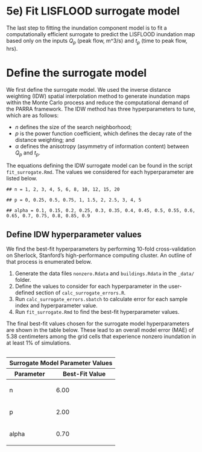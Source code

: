 # 5e) Fit LISFLOOD surrogate model

The last step to fitting the inundation component model is to fit a
computationally efficient surrogate to predict the LISFLOOD inundation
map based only on the inputs *Q*<sub>*p*</sub> (peak flow, m^3/s) and
*t*<sub>*p*</sub> (time to peak flow, hrs).

# Define the surrogate model

<!-- We have chosen to use the inverse distance weighted (IDW) spatial interpolation method.  -->

We first define the surrogate model. We used the inverse distance
weighting (IDW) spatial interpolation method to generate inundation maps
within the Monte Carlo process and reduce the computational demand of
the PARRA framework. The IDW method has three hyperparameters to tune,
which are as follows:

-   *n* defines the size of the search neighborhood;
-   *p* is the power function coefficient, which defines the decay rate
    of the distance weighting; and
-   *α* defines the anisotropy (asymmetry of information content)
    between *Q*<sub>*p*</sub> and *t*<sub>*p*</sub>.

The equations defining the IDW surrogate model can be found in the
script `fit_surrogate.Rmd`. The values we considered for each
hyperparameter are listed below.

    ## n = 1, 2, 3, 4, 5, 6, 8, 10, 12, 15, 20

    ## p = 0, 0.25, 0.5, 0.75, 1, 1.5, 2, 2.5, 3, 4, 5

    ## alpha = 0.1, 0.15, 0.2, 0.25, 0.3, 0.35, 0.4, 0.45, 0.5, 0.55, 0.6, 0.65, 0.7, 0.75, 0.8, 0.85, 0.9

## Define IDW hyperparameter values

We find the best-fit hyperparameters by performing 10-fold
cross-validation on Sherlock, Stanford’s high-performance computing
cluster. An outline of that process is enumerated below.

1.  Generate the data files `nonzero.Rdata` and `buildings.Rdata` in the
    `_data/` folder.
2.  Define the values to consider for each hyperparameter in the
    user-defined section of `calc_surrogate_errors.R`.
3.  Run `calc_surrogate_errors.sbatch` to calculate error for each
    sample index and hyperparameter value.
4.  Run `fit_surrogate.Rmd` to find the best-fit hyperparameter values.

The final best-fit values chosen for the surrogate model hyperparameters
are shown in the table below. These lead to an overall model error (MAE)
of 5.38 centimeters among the grid cells that experience nonzero
inundation in at least 1% of simulations.

<div id="xzjenwebid" style="overflow-x:auto;overflow-y:auto;width:auto;height:auto;">
<style>html {
  font-family: -apple-system, BlinkMacSystemFont, 'Segoe UI', Roboto, Oxygen, Ubuntu, Cantarell, 'Helvetica Neue', 'Fira Sans', 'Droid Sans', Arial, sans-serif;
}

#xzjenwebid .gt_table {
  display: table;
  border-collapse: collapse;
  margin-left: auto;
  margin-right: auto;
  color: #333333;
  font-size: 16px;
  font-weight: normal;
  font-style: normal;
  background-color: #FFFFFF;
  width: auto;
  border-top-style: solid;
  border-top-width: 2px;
  border-top-color: #A8A8A8;
  border-right-style: none;
  border-right-width: 2px;
  border-right-color: #D3D3D3;
  border-bottom-style: solid;
  border-bottom-width: 2px;
  border-bottom-color: #A8A8A8;
  border-left-style: none;
  border-left-width: 2px;
  border-left-color: #D3D3D3;
}

#xzjenwebid .gt_heading {
  background-color: #d9d9d9;
  text-align: center;
  border-bottom-color: #FFFFFF;
  border-left-style: none;
  border-left-width: 1px;
  border-left-color: #D3D3D3;
  border-right-style: none;
  border-right-width: 1px;
  border-right-color: #D3D3D3;
}

#xzjenwebid .gt_title {
  color: #333333;
  font-size: 125%;
  font-weight: initial;
  padding-top: 4px;
  padding-bottom: 4px;
  border-bottom-color: #FFFFFF;
  border-bottom-width: 0;
}

#xzjenwebid .gt_subtitle {
  color: #333333;
  font-size: 85%;
  font-weight: initial;
  padding-top: 0;
  padding-bottom: 4px;
  border-top-color: #FFFFFF;
  border-top-width: 0;
}

#xzjenwebid .gt_bottom_border {
  border-bottom-style: solid;
  border-bottom-width: 2px;
  border-bottom-color: #D3D3D3;
}

#xzjenwebid .gt_col_headings {
  border-top-style: solid;
  border-top-width: 2px;
  border-top-color: #D3D3D3;
  border-bottom-style: solid;
  border-bottom-width: 2px;
  border-bottom-color: #D3D3D3;
  border-left-style: none;
  border-left-width: 1px;
  border-left-color: #D3D3D3;
  border-right-style: none;
  border-right-width: 1px;
  border-right-color: #D3D3D3;
}

#xzjenwebid .gt_col_heading {
  color: #333333;
  background-color: #f2f2f2;
  font-size: 100%;
  font-weight: normal;
  text-transform: inherit;
  border-left-style: none;
  border-left-width: 1px;
  border-left-color: #D3D3D3;
  border-right-style: none;
  border-right-width: 1px;
  border-right-color: #D3D3D3;
  vertical-align: bottom;
  padding-top: 5px;
  padding-bottom: 6px;
  padding-left: 5px;
  padding-right: 5px;
  overflow-x: hidden;
}

#xzjenwebid .gt_column_spanner_outer {
  color: #333333;
  background-color: #f2f2f2;
  font-size: 100%;
  font-weight: normal;
  text-transform: inherit;
  padding-top: 0;
  padding-bottom: 0;
  padding-left: 4px;
  padding-right: 4px;
}

#xzjenwebid .gt_column_spanner_outer:first-child {
  padding-left: 0;
}

#xzjenwebid .gt_column_spanner_outer:last-child {
  padding-right: 0;
}

#xzjenwebid .gt_column_spanner {
  border-bottom-style: solid;
  border-bottom-width: 2px;
  border-bottom-color: #D3D3D3;
  vertical-align: bottom;
  padding-top: 5px;
  padding-bottom: 6px;
  overflow-x: hidden;
  display: inline-block;
  width: 100%;
}

#xzjenwebid .gt_group_heading {
  padding: 8px;
  color: #333333;
  background-color: #FFFFFF;
  font-size: 100%;
  font-weight: initial;
  text-transform: inherit;
  border-top-style: solid;
  border-top-width: 2px;
  border-top-color: #D3D3D3;
  border-bottom-style: solid;
  border-bottom-width: 2px;
  border-bottom-color: #D3D3D3;
  border-left-style: none;
  border-left-width: 1px;
  border-left-color: #D3D3D3;
  border-right-style: none;
  border-right-width: 1px;
  border-right-color: #D3D3D3;
  vertical-align: middle;
}

#xzjenwebid .gt_empty_group_heading {
  padding: 0.5px;
  color: #333333;
  background-color: #FFFFFF;
  font-size: 100%;
  font-weight: initial;
  border-top-style: solid;
  border-top-width: 2px;
  border-top-color: #D3D3D3;
  border-bottom-style: solid;
  border-bottom-width: 2px;
  border-bottom-color: #D3D3D3;
  vertical-align: middle;
}

#xzjenwebid .gt_from_md > :first-child {
  margin-top: 0;
}

#xzjenwebid .gt_from_md > :last-child {
  margin-bottom: 0;
}

#xzjenwebid .gt_row {
  padding-top: 8px;
  padding-bottom: 8px;
  padding-left: 5px;
  padding-right: 5px;
  margin: 10px;
  border-top-style: solid;
  border-top-width: 1px;
  border-top-color: #D3D3D3;
  border-left-style: none;
  border-left-width: 1px;
  border-left-color: #D3D3D3;
  border-right-style: none;
  border-right-width: 1px;
  border-right-color: #D3D3D3;
  vertical-align: middle;
  overflow-x: hidden;
}

#xzjenwebid .gt_stub {
  color: #333333;
  background-color: #FFFFFF;
  font-size: 100%;
  font-weight: initial;
  text-transform: inherit;
  border-right-style: solid;
  border-right-width: 2px;
  border-right-color: #D3D3D3;
  padding-left: 12px;
}

#xzjenwebid .gt_summary_row {
  color: #333333;
  background-color: #FFFFFF;
  text-transform: inherit;
  padding-top: 8px;
  padding-bottom: 8px;
  padding-left: 5px;
  padding-right: 5px;
}

#xzjenwebid .gt_first_summary_row {
  padding-top: 8px;
  padding-bottom: 8px;
  padding-left: 5px;
  padding-right: 5px;
  border-top-style: solid;
  border-top-width: 2px;
  border-top-color: #D3D3D3;
}

#xzjenwebid .gt_grand_summary_row {
  color: #333333;
  background-color: #FFFFFF;
  text-transform: inherit;
  padding-top: 8px;
  padding-bottom: 8px;
  padding-left: 5px;
  padding-right: 5px;
}

#xzjenwebid .gt_first_grand_summary_row {
  padding-top: 8px;
  padding-bottom: 8px;
  padding-left: 5px;
  padding-right: 5px;
  border-top-style: double;
  border-top-width: 6px;
  border-top-color: #D3D3D3;
}

#xzjenwebid .gt_striped {
  background-color: rgba(128, 128, 128, 0.05);
}

#xzjenwebid .gt_table_body {
  border-top-style: solid;
  border-top-width: 2px;
  border-top-color: #D3D3D3;
  border-bottom-style: solid;
  border-bottom-width: 2px;
  border-bottom-color: #D3D3D3;
}

#xzjenwebid .gt_footnotes {
  color: #333333;
  background-color: #FFFFFF;
  border-bottom-style: none;
  border-bottom-width: 2px;
  border-bottom-color: #D3D3D3;
  border-left-style: none;
  border-left-width: 2px;
  border-left-color: #D3D3D3;
  border-right-style: none;
  border-right-width: 2px;
  border-right-color: #D3D3D3;
}

#xzjenwebid .gt_footnote {
  margin: 0px;
  font-size: 90%;
  padding: 4px;
}

#xzjenwebid .gt_sourcenotes {
  color: #333333;
  background-color: #FFFFFF;
  border-bottom-style: none;
  border-bottom-width: 2px;
  border-bottom-color: #D3D3D3;
  border-left-style: none;
  border-left-width: 2px;
  border-left-color: #D3D3D3;
  border-right-style: none;
  border-right-width: 2px;
  border-right-color: #D3D3D3;
}

#xzjenwebid .gt_sourcenote {
  font-size: 90%;
  padding: 4px;
}

#xzjenwebid .gt_left {
  text-align: left;
}

#xzjenwebid .gt_center {
  text-align: center;
}

#xzjenwebid .gt_right {
  text-align: right;
  font-variant-numeric: tabular-nums;
}

#xzjenwebid .gt_font_normal {
  font-weight: normal;
}

#xzjenwebid .gt_font_bold {
  font-weight: bold;
}

#xzjenwebid .gt_font_italic {
  font-style: italic;
}

#xzjenwebid .gt_super {
  font-size: 65%;
}

#xzjenwebid .gt_footnote_marks {
  font-style: italic;
  font-weight: normal;
  font-size: 65%;
}
</style>
<table class="gt_table">
  <thead class="gt_header">
    <tr>
      <th colspan="2" class="gt_heading gt_title gt_font_normal gt_bottom_border" style>Surrogate Model Parameter Values</th>
    </tr>
    
  </thead>
  <thead class="gt_col_headings">
    <tr>
      <th class="gt_col_heading gt_columns_bottom_border gt_left" rowspan="1" colspan="1">Parameter</th>
      <th class="gt_col_heading gt_columns_bottom_border gt_right" rowspan="1" colspan="1">Best-Fit Value</th>
    </tr>
  </thead>
  <tbody class="gt_table_body">
    <tr><td class="gt_row gt_left"><div class='gt_from_md'><p>n</p>
</div></td>
<td class="gt_row gt_right">6.00</td></tr>
    <tr><td class="gt_row gt_left"><div class='gt_from_md'><p>p</p>
</div></td>
<td class="gt_row gt_right">2.00</td></tr>
    <tr><td class="gt_row gt_left"><div class='gt_from_md'><p>alpha</p>
</div></td>
<td class="gt_row gt_right">0.70</td></tr>
  </tbody>
  
  
</table>
</div>

